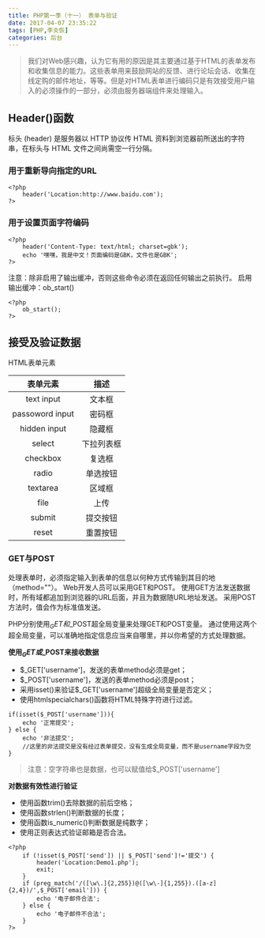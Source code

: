 ```yaml
---
title: PHP第一季（十一） 表单与验证
date: 2017-04-07 23:35:22
tags: [PHP,李炎恢]
categories: 后台
---
```

>我们对Web感兴趣，认为它有用的原因是其主要通过基于HTML的表单发布和收集信息的能力。这些表单用来鼓励网站的反馈、进行论坛会话、收集在线定购的邮件地址，等等。但是对HTML表单进行编码只是有效接受用户输入的必须操作的一部分，必须由服务器端组件来处理输入。

## Header()函数
标头 (header) 是服务器以 HTTP 协议传 HTML 资料到浏览器前所送出的字符串，在标头与 HTML 文件之间尚需空一行分隔。

### 用于重新导向指定的URL
```
<?php
	header('Location:http://www.baidu.com');
?>
```

### 用于设置页面字符编码
```
<?php
	header('Content-Type: text/html; charset=gbk');
	echo '嘿嘿，我是中文！页面编码是GBK，文件也是GBK'; 
?>
```

注意：除非启用了输出缓冲，否则这些命令必须在返回任何输出之前执行。
启用输出缓冲：ob_start()
```
<?php
	ob_start();
?>
```

## 接受及验证数据
HTML表单元素

|表单元素|描述|
|:----:|:-----:|
|text input|文本框|
|passoword input|密码框|
|hidden input|隐藏框|
|select|下拉列表框|
|checkbox|复选框|
|radio|单选按钮|
|textarea|区域框|
|file|上传|
|submit|提交按钮|
|reset|重置按钮|

### GET与POST
处理表单时，必须指定输入到表单的信息以何种方式传输到其目的地（method=""）。
Web开发人员可以采用GET和POST。
使用GET方法发送数据时，所有域都追加到浏览器的URL后面，并且为数据随URL地址发送。
采用POST方法时，值会作为标准值发送。

PHP分别使用$_GET和$_POST超全局变量来处理GET和POST变量。
通过使用这两个超全局变量，可以准确地指定信息应当来自哪里，并以你希望的方式处理数据。

**使用$_GET或$_POST来接收数据**

+ $_GET['username']，发送的表单method必须是get；
+ $_POST['username']，发送的表单method必须是post；
+ 采用isset()来验证$_GET['username']超级全局变量是否定义；
+ 使用htmlspecialchars()函数将HTML特殊字符进行过滤。

```
if(isset($_POST['username'])){
	echo '正常提交';
} else {
	echo '非法提交';
	//这里的非法提交是没有经过表单提交，没有生成全局变量，而不是username字段为空
}
```
>注意：空字符串也是数据，也可以赋值给$_POST['username']


**对数据有效性进行验证**

+ 使用函数trim()去除数据的前后空格；
+ 使用函数strlen()判断数据的长度；
+ 使用函数is_numeric()判断数据是纯数字；
+ 使用正则表达式验证邮箱是否合法。

```
<?php
	if (!isset($_POST['send']) || $_POST['send']!='提交') {
		header('Location:Demo1.php');
		exit;
	}
	if (preg_match('/([\w\.]{2,255})@([\w\-]{1,255}).([a-z]{2,4})/',$_POST['email'])) {
		echo '电子邮件合法';
	} else {
		echo '电子邮件不合法';
	}
?>
```
